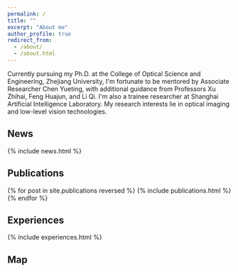 ```yaml
---
permalink: /
title: ""
excerpt: "About me"
author_profile: true
redirect_from: 
  - /about/
  - /about.html
---
```

Currently pursuing my Ph.D. at the College of Optical Science and Engineering, Zhejiang University, I'm fortunate to be mentored by Associate Researcher Chen Yueting, with additional guidance from Professors Xu Zhihai, Feng Huajun, and Li Qi. I'm also a trainee researcher at Shanghai Artificial Intelligence Laboratory. My research interests lie in optical imaging and low-level vision technologies.


## News
<style style="text/css"> .news{font-size:0.75em;} </style>
{% include news.html %}


## Publications
<style style="text/css"> .hoverTable{ width:85%; border-collapse:collapse; border: 0px; } .hoverTable td{ padding:7px; border:#4e95f4 0px solid; } /* Define the default color for all the table rows */ .hoverTable tr{ background: #ffffff; } /* Define the hover highlight color for the table row */ .hoverTable tr:hover { background-color: #f7f7f7; } </style> {% for post in site.publications reversed %} {% include publications.html %} {% endfor %}


## Experiences
<style style="text/css"> .news{font-size:0.75em;} </style>
{% include experiences.html %}


## Map
<html>
  <body align="left">
  <script type='text/javascript' id='clustrmaps' src='//cdn.clustrmaps.com/map_v2.js?cl=2d78ad&w=400&t=tt&d=AzKZGryLz3amj3g5IaqEy4_eXki3g-RXrlssFZtJFpk&co=ffffff&cmo=3acc3a&cmn=ff5353&ct=808080'></script>
  </body>
</html>
